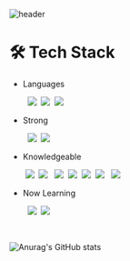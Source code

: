 
![header](https://capsule-render.vercel.app/api?type=slice&color=7dcbf8&height=200&fontColor=313131&section=header&text=Je-developer&animation=fadeIn)


# 🛠 Tech Stack

      
- Languages 
    
&nbsp;&nbsp;&nbsp;&nbsp;&nbsp;&nbsp;&nbsp;&nbsp;<img src="https://img.shields.io/badge/HTML-E34F26?style=flat-square&logo=HTML5&logoColor=white"/> &nbsp;<img src="https://img.shields.io/badge/CSS-1572B6?style=flat-square&logo=CSS3&logoColor=white"/> &nbsp;<img src="https://img.shields.io/badge/javascript-F7DF1E?style=flat-square&logo=javascript&logoColor=black"> 
     
       
- Strong  
    
&nbsp;&nbsp;&nbsp;&nbsp;&nbsp;&nbsp;&nbsp;&nbsp;<img src="https://img.shields.io/badge/React-61DAFB?style=flat-square&logo=react&logoColor=white"/> &nbsp;<img src="https://img.shields.io/badge/redux-8A2BE2?style=flat-square&logo=redux&logoColor=white"> 
  
    
- Knowledgeable  
    
&nbsp;&nbsp;&nbsp;&nbsp;&nbsp;&nbsp;&nbsp;<img src="https://img.shields.io/badge/Styled%20Components-DB7093?style=flat-square&logo=styled-components&logoColor=white"/> &nbsp;<img src="https://img.shields.io/badge/vue.js-4FC08D?style=flat-square&logo=vue.js&logoColor=white" /> &nbsp; <img src="https://img.shields.io/badge/jest-9a405a?style=flat-square&logo=jest&logoColor=white"> &nbsp;<img src="https://img.shields.io/badge/node.js-228B22?style=flat-square&logo=node.js&logoColor=white">  &nbsp;<img src="https://img.shields.io/badge/express-555555?style=flat-square&logo=express&logoColor=white">  &nbsp;<img src="https://img.shields.io/badge/Sequelize-52B0E7?style=flat-square&logo=Sequelize&logoColor=white"> &nbsp; <img src="https://img.shields.io/badge/mysql-4479A1?style=flat-square&logo=mysql&logoColor=white"> 


    
- Now Learning  
    
&nbsp;&nbsp;&nbsp;&nbsp;&nbsp;&nbsp;&nbsp; <img src="https://img.shields.io/badge/TypeScript-blue?style=flat-square&logo=TypeScript&logoColor=white"/>  &nbsp;<img src="https://img.shields.io/badge/sass-cf649a?style=flat-square&logo=sass&logoColor=white" />
    
       
<br/>
      
  
![Anurag's GitHub stats](https://github-readme-stats.vercel.app/api?username=Je-chan&show_icons=true&theme=radical)

